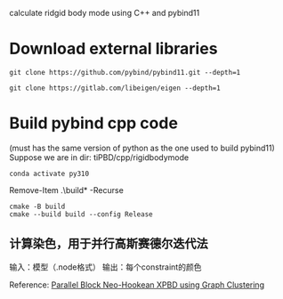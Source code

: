 calculate ridgid body mode using C++ and pybind11

# Download external libraries
```
git clone https://github.com/pybind/pybind11.git --depth=1
```

```
git clone https://gitlab.com/libeigen/eigen --depth=1
```

# Build pybind cpp code
(must has the same version of python as the one used to build pybind11)
Suppose we are in dir: tiPBD/cpp/rigidbodymode

```
conda activate py310
```

Remove-Item .\build\* -Recurse

```
cmake -B build
cmake --build build --config Release
```


## 计算染色，用于并行高斯赛德尔迭代法

输入：模型（.node格式）
输出：每个constraint的颜色

Reference:
[Parallel Block Neo-Hookean XPBD using Graph Clustering](https://profs.etsmtl.ca/sandrews/publication/xpbd_mig2022/)
